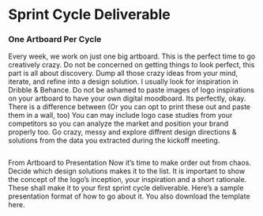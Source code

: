 # Sprint Cycle Deliverable

### One Artboard Per Cycle
Every week, we work on just one big artboard. This is the perfect time to go creatively crazy. Do not be concerned on getting things to look perfect, this part is all about discovery. Dump all those crazy ideas from your mind, iterate, and refine into a design solution. I usually look for inspiration in Dribble & Behance. Do not be ashamed to paste images of logo inspirations on your artboard to have your own digital moodboard. Its perfectly, okay. There is a difference between  (Or you can opt to print these out and paste them in a wall, too) You can may include logo case studies from your competitors so you can analyze the market and position your brand properly too. Go crazy, messy and explore diffrent design directions & solutions from the data you extracted during the kickoff meeting.

<image of messy artboard>

From Artboard to Presentation
Now it’s time to make order out from chaos. Decide which design solutions makes it to the list. It is important to show the concept of the logo’s inception, your inspiration and a short rationale. These shall make it to your first sprint cycle deliverable. Here’s a sample presentation format of how to go about it. You also download the template here. 

<image of presentation>
